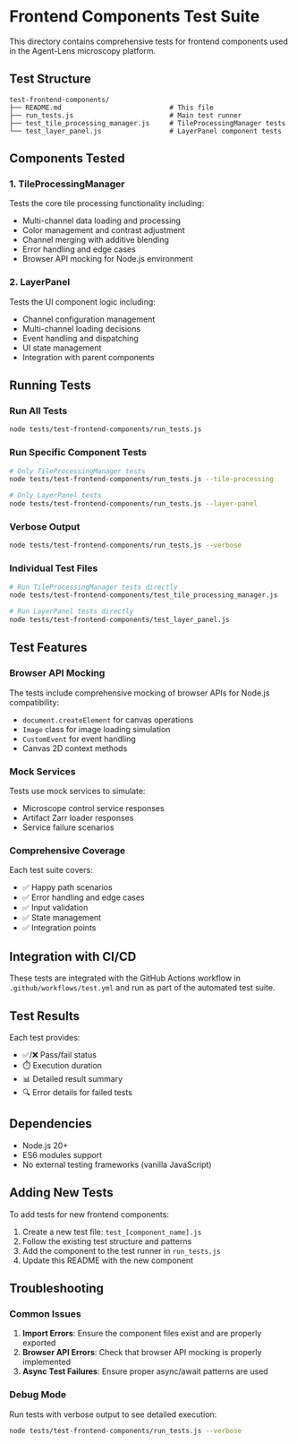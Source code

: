 # Frontend Components Test Suite

This directory contains comprehensive tests for frontend components used in the Agent-Lens microscopy platform.

## Test Structure

```
test-frontend-components/
├── README.md                           # This file
├── run_tests.js                        # Main test runner
├── test_tile_processing_manager.js     # TileProcessingManager tests
└── test_layer_panel.js                 # LayerPanel component tests
```

## Components Tested

### 1. TileProcessingManager
Tests the core tile processing functionality including:
- Multi-channel data loading and processing
- Color management and contrast adjustment
- Channel merging with additive blending
- Error handling and edge cases
- Browser API mocking for Node.js environment

### 2. LayerPanel
Tests the UI component logic including:
- Channel configuration management
- Multi-channel loading decisions
- Event handling and dispatching
- UI state management
- Integration with parent components

## Running Tests

### Run All Tests
```bash
node tests/test-frontend-components/run_tests.js
```

### Run Specific Component Tests
```bash
# Only TileProcessingManager tests
node tests/test-frontend-components/run_tests.js --tile-processing

# Only LayerPanel tests
node tests/test-frontend-components/run_tests.js --layer-panel
```

### Verbose Output
```bash
node tests/test-frontend-components/run_tests.js --verbose
```

### Individual Test Files
```bash
# Run TileProcessingManager tests directly
node tests/test-frontend-components/test_tile_processing_manager.js

# Run LayerPanel tests directly
node tests/test-frontend-components/test_layer_panel.js
```

## Test Features

### Browser API Mocking
The tests include comprehensive mocking of browser APIs for Node.js compatibility:
- `document.createElement` for canvas operations
- `Image` class for image loading simulation
- `CustomEvent` for event handling
- Canvas 2D context methods

### Mock Services
Tests use mock services to simulate:
- Microscope control service responses
- Artifact Zarr loader responses
- Service failure scenarios

### Comprehensive Coverage
Each test suite covers:
- ✅ Happy path scenarios
- ✅ Error handling and edge cases
- ✅ Input validation
- ✅ State management
- ✅ Integration points

## Integration with CI/CD

These tests are integrated with the GitHub Actions workflow in `.github/workflows/test.yml` and run as part of the automated test suite.

## Test Results

Each test provides:
- ✅/❌ Pass/fail status
- ⏱️ Execution duration
- 📊 Detailed result summary
- 🔍 Error details for failed tests

## Dependencies

- Node.js 20+
- ES6 modules support
- No external testing frameworks (vanilla JavaScript)

## Adding New Tests

To add tests for new frontend components:

1. Create a new test file: `test_[component_name].js`
2. Follow the existing test structure and patterns
3. Add the component to the test runner in `run_tests.js`
4. Update this README with the new component

## Troubleshooting

### Common Issues

1. **Import Errors**: Ensure the component files exist and are properly exported
2. **Browser API Errors**: Check that browser API mocking is properly implemented
3. **Async Test Failures**: Ensure proper async/await patterns are used

### Debug Mode

Run tests with verbose output to see detailed execution:
```bash
node tests/test-frontend-components/run_tests.js --verbose
```
